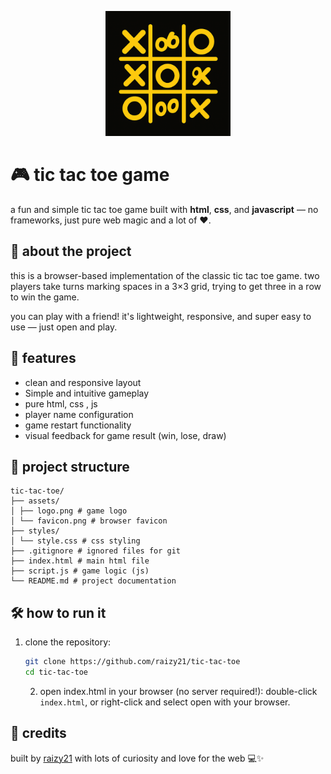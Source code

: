 <p align="center">
  <img src="assets/logo.png" alt="Tic Tac Toe Logo" width="200" />
</p>

# 🎮 tic tac toe game

a fun and simple tic tac toe game built with **html**, **css**, and **javascript** — no frameworks, just pure web magic and a lot of ❤️.

## 🧠 about the project

this is a browser-based implementation of the classic tic tac toe game. two players take turns marking spaces in a 3×3 grid, trying to get three in a row to win the game.

you can play with a friend! it's lightweight, responsive, and super easy to use — just open and play.

## 🚀 features

- clean and responsive layout
- Simple and intuitive gameplay
- pure html, css , js
- player name configuration
- game restart functionality
- visual feedback for game result (win, lose, draw)

## 📁 project structure

```
tic-tac-toe/
├── assets/
│ ├── logo.png # game logo
│ └── favicon.png # browser favicon
├── styles/
│ └── style.css # css styling
├── .gitignore # ignored files for git
├── index.html # main html file
├── script.js # game logic (js)
└── README.md # project documentation
```

## 🛠️ how to run it

1. clone the repository:

   ```bash
   git clone https://github.com/raizy21/tic-tac-toe
   cd tic-tac-toe
   ```

   2. open index.html in your browser (no server required!): double-click `index.html`, or right-click and select open with your browser.

## 🙌 credits

built by [raizy21](https://github.com/raizy21) with lots of curiosity and love for the web 💻✨

